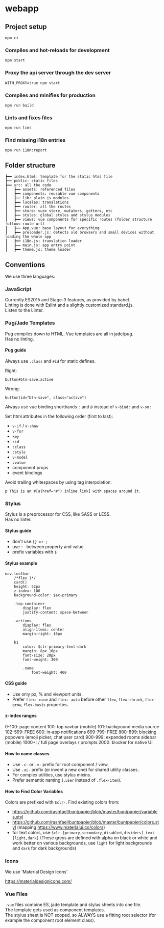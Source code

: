 # webapp

## Project setup
```
npm ci
```

### Compiles and hot-reloads for development
```
npm start
```

### Proxy the api server through the dev server
```
WITH_PROXY=true npm start
```

### Compiles and minifies for production
```
npm run build
```

### Lints and fixes files
```
npm run lint
```

### Find missing i18n entries
```
npm run i18n:report
```

## Folder structure
```
┣━━ index.html: template for the static html file
┣━━ public: static files
┣━━ src: all the code
┃   ┣━━ assets: referenced files
┃   ┣━━ components: reusable vue components
┃   ┣━━ lib: plain js modules
┃   ┣━━ locales: translations
┃   ┣━━ router: all the routes
┃   ┣━━ store: vuex store, mutators, getters, etc
┃   ┣━━ styles: global styles and stylus modules
┃   ┣━━ views: vue components for specific routes (folder structure follows route url)
┃   ┣━━ App.vue: base layout for everything
┃   ┣━━ preloader.js: detects old browsers and small devices without loading the whole app
┃   ┣━━ i18n.js: translation loader
┃   ┣━━ main.js: app entry point
┃   ┣━━ theme.js: theme loader
```

## Conventions

We use three languages:

### JavaScript
Currently ES2015 and Stage-3 features, as provided by babel.  
Linting is done with Eslint and a slightly customized standard.js.  
Listen to the Linter.

### Pug/Jade Templates
Pug compiles down to HTML.
Vue templates are all in jade/pug.  
Has no linting.

#### Pug guide
Always use `.class` and `#id` for static defines.

Right:
```
button#btn-save.active
```
Wrong:
```
button(id="btn-save", class="active")
```

Always use vue binding shorthands `:` and `@` instead of `v-bind:` and `v-on:`

Set html attributes in the following order (first to last):
- `v-if` / `v-show`
- `v-for`
- `key`
- `:id`
- `:class`
- `:style`
- `v-model`
- `:value`
- component props
- event bindings

Avoid trailing whitespaces by using tag interpolation:
```
p This is an #[a(href="#") inline link] with spaces around it.
```

### Stylus
Stylus is a preprocessor for CSS, like SASS or LESS.  
Has no linter.

#### Stylus guide
- don't use `{} or ;`
- use `: ` between property and value
- prefix variables with `$`

#### Stylus example
```stylus
nav.toolbar
	/*flex 1*/
	card()
	height: 52px
	z-index: 100
	background-color: $ax-primary

	.top-container
		display: flex
		justify-content: space-between

	.actions
		display: flex
		align-items: center
		margin-right: 16px

	h1
		color: $clr-primary-text-dark
		margin: 8px 16px
		font-size: 20px
		font-weight: 300

		.name
			font-weight: 400
```

#### CSS guide
- Use only px, % and viewport units.
- Prefer `flex: none` and `flex: auto` before other `flex`, `flex-shrink`, `flex-grow`, `flex-basis` properties.

#### z-index ranges

0-100: page content
100: top navbar (mobile)
101: background media source
102-599: FREE
600: in-app notifications
699-799: FREE
800-899: blocking popovers (emoji picker, chat user card)
900-999: expanded rooms sidebar (mobile)
1000+:  / full page overlays / prompts
2000: blocker for native UI


#### How to name classes
- Use `.c-` or `.v-` prefix for root component / view.
- Use `.ui-` prefix (or invent a new one) for shared utility classes.
- For complex utilities, use stylus mixins.
- Prefer semantic naming (`.user` instead of `.flex-item`).


#### How to Find Color Variables
Colors are prefixed with `$clr-`.
Find existing colors from:
- https://github.com/rashfael/buntpapier/blob/master/buntpapier/variables.styl
- https://github.com/rashfael/buntpapier/blob/master/buntpapier/colors.styl (mapping https://www.materialui.co/colors)
- for text colors, use `$clr-[primary,secondary,disabled,dividers]-text-[light,dark]` (These greys are defined with alpha on black or white and work better on various backgrounds, use `light` for light backgrounds and `dark` for dark backgrounds)

### Icons
We use 'Material Design Icons'

https://materialdesignicons.com/


### Vue Files
`.vue` files combine ES, jade template and stylus sheets into one file.  
The template gets used as component templates.  
The stylus sheet is NOT scoped, so ALWAYS use a fitting root selector (for example the component root element class).
